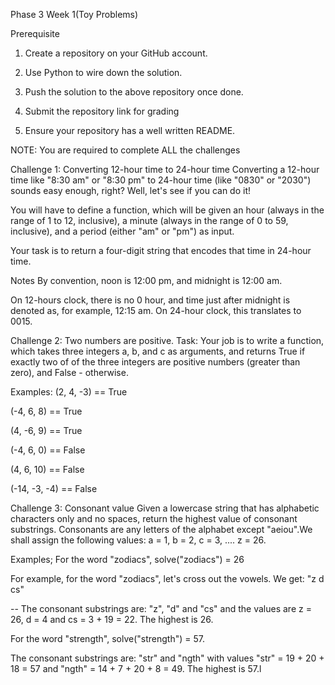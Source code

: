 Phase 3 Week 1(Toy Problems)
 

Prerequisite
1. Create a repository on your GitHub account.

2. Use Python to wire down the solution.

3. Push the solution to the above repository once done.

4. Submit the repository link for grading

5. Ensure your repository has a well written README.

 

NOTE: You are required to complete ALL the challenges
 

Challenge 1: Converting 12-hour time to 24-hour time
Converting a 12-hour time like "8:30 am" or "8:30 pm" to 24-hour time (like "0830" or "2030") sounds easy enough, right? Well, let's see if you can do it!

You will have to define a function, which will be given an hour (always in the range of 1 to 12, inclusive), a minute (always in the range of 0 to 59, inclusive), and a period (either "am" or "pm") as input.

Your task is to return a four-digit string that encodes that time in 24-hour time.

Notes
By convention, noon is 12:00 pm, and midnight is 12:00 am.

On 12-hours clock, there is no 0 hour, and time just after midnight is denoted as, for example, 12:15 am. On 24-hour clock, this translates to 0015. 

 

Challenge 2: Two numbers are positive.
Task:
Your job is to write a function, which takes three integers a, b, and c as arguments, and returns True if exactly two of of the three integers are positive numbers (greater than zero), and False - otherwise.

Examples:
(2, 4, -3) == True

(-4, 6, 8) == True

(4, -6, 9) == True

(-4, 6, 0) == False

(4, 6, 10) == False

(-14, -3, -4) == False

 

Challenge 3: Consonant value
Given a lowercase string that has alphabetic characters only and no spaces, return the highest value of consonant substrings. Consonants are any letters of the alphabet except "aeiou".We shall assign the following values: a = 1, b = 2, c = 3, .... z = 26.

Examples;
For the word "zodiacs", solve("zodiacs") = 26

For example, for the word "zodiacs", let's cross out the vowels. We get: "z d cs"

-- The consonant substrings are: "z", "d" and "cs" and the values are z = 26, d = 4 and cs = 3 + 19 = 22. The highest is 26.

For the word "strength", solve("strength") = 57.

The consonant substrings are: "str" and "ngth" with values "str" = 19 + 20 + 18 = 57 and "ngth" = 14 + 7 + 20 + 8 = 49. The highest is 57.l